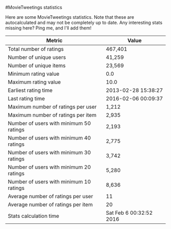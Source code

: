 #MovieTweetings statistics

Here are some MovieTweetings statistics. Note that these are autocalculated and may not be completely up to date. Any interesting stats missing here? Ping me, and I'll add them!

Metric | Value
--- | ---
Total number of ratings                 | 467,401
Number of unique users                  | 41,259
Number of unique items                  | 23,569
Minimum rating value                    | 0.0
Maximum rating value                    | 10.0
Earliest rating time                    | 2013-02-28 15:38:27
Last rating time                        | 2016-02-06 00:09:37
Maximum number of ratings per user      | 1,212
Maximum number of ratings per item      | 2,935
Number of users with minimum 50 ratings | 2,193
Number of users with minimum 40 ratings | 2,775
Number of users with minimum 30 ratings | 3,742
Number of users with minimum 20 ratings | 5,280
Number of users with minimum 10 ratings | 8,636
Average number of ratings per user      | 11
Average number of ratings per item      | 20
Stats calculation time                  | Sat Feb  6 00:32:52 2016

